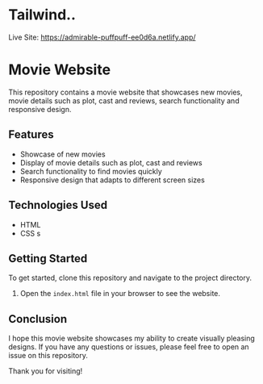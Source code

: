 # Tailwind..
Live Site: https://admirable-puffpuff-ee0d6a.netlify.app/
# Movie Website

This repository contains a movie website that showcases new movies, movie details such as plot, cast and reviews, search functionality and responsive design.

## Features
- Showcase of new movies
- Display of movie details such as plot, cast and reviews
- Search functionality to find movies quickly
- Responsive design that adapts to different screen sizes

## Technologies Used
- HTML
- CSS
s
## Getting Started

To get started, clone this repository and navigate to the project directory.

1. Open the `index.html` file in your browser to see the website.

## Conclusion

I hope this movie website showcases my ability to create visually pleasing designs. If you have any questions or issues, please feel free to open an issue on this repository.

Thank you for visiting!
